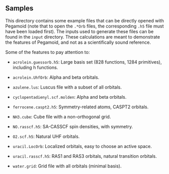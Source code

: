 Samples
-------

This directory contains some example files that can be directly opened with
Pegamoid (note that to open the `.*Orb` files, the corresponding `.h5` file
must have been loaded first). The inputs used to generate these files can be
found in the ``input`` directory. These calculations are meant to demonstrate
the features of Pegamoid, and not as a scientifically sound reference.

Some of the features to pay attention to:

* ``acrolein.guessorb.h5``:
  Large basis set (828 functions, 1284 primitives), including h functions.

* ``acrolein.UhfOrb``:
  Alpha and beta orbitals.

* ``azulene.lus``:
  Luscus file with a subset of all orbitals.

* ``cyclopentadienyl.scf.molden``:
  Alpha and beta orbitals.

* ``ferrocene.caspt2.h5``:
  Symmetry-related atoms, CASPT2 orbitals.

* ``NH3.cube``:
  Cube file with a non-orthogonal grid.

* ``NO.rasscf.h5``:
  SA-CASSCF spin densities, with symmetry.

* ``O2.scf.h5``:
  Natural UHF orbitals.

* ``uracil.LocOrb``:
  Localized orbitals, easy to choose an active space.

* ``uracil.rasscf.h5``:
  RAS1 and RAS3 orbitals, natural transition orbitals.

* ``water.grid``:
  Grid file with all orbitals (minimal basis).
